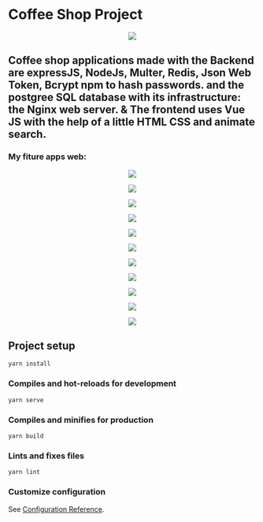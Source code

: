 # Coffee Shop Project

<p align="center">
  <img src="https://github.com/Adityaudi/CoffeeShop-projectVue/blob/master/src/doc/logo.png">
</p>

## Coffee shop applications made with the Backend are expressJS, NodeJs, Multer, Redis, Json Web Token, Bcrypt npm to hash passwords. and the postgree SQL database with its infrastructure: the Nginx web server. & The frontend uses Vue JS with the help of a little HTML CSS and animate search.

### My fiture apps web:
<p align="center">
  <img src="https://github.com/Adityaudi/CoffeeShop-projectVue/blob/master/src/doc/login.png">
</p>

<p align="center">
  <img src="https://github.com/Adityaudi/CoffeeShop-projectVue/blob/master/src/doc/auth.png">
</p>

<p align="center">
  <img src="https://github.com/Adityaudi/CoffeeShop-projectVue/blob/master/src/doc/homePage.png">
</p>

<p align="center">
  <img src="https://github.com/Adityaudi/CoffeeShop-projectVue/blob/master/src/doc/Authcrud.png">
</p>

<p align="center">
  <img src="https://github.com/Adityaudi/CoffeeShop-projectVue/blob/master/src/doc/addProduct.png">
</p>

<p align="center">
  <img src="https://github.com/Adityaudi/CoffeeShop-projectVue/blob/master/src/doc/updateProduct.png">
</p>

<p align="center">
  <img src="https://github.com/Adityaudi/CoffeeShop-projectVue/blob/master/src/doc/deleteProduct.png">
</p>

<p align="center">
  <img src="https://github.com/Adityaudi/CoffeeShop-projectVue/blob/master/src/doc/cart.png">
</p>

<p align="center">
  <img src="https://github.com/Adityaudi/CoffeeShop-projectVue/blob/master/src/doc/history.png">
</p>


<p align="center">
  <img src="https://github.com/Adityaudi/CoffeeShop-projectVue/blob/master/src/doc/RecentOrder.png">
</p>

<p align="center">
  <img src="https://github.com/Adityaudi/CoffeeShop-projectVue/blob/master/src/doc/handling.png">
</p>


## Project setup
```
yarn install
```

### Compiles and hot-reloads for development
```
yarn serve
```

### Compiles and minifies for production
```
yarn build
```

### Lints and fixes files
```
yarn lint
```

### Customize configuration
See [Configuration Reference](https://cli.vuejs.org/config/).
